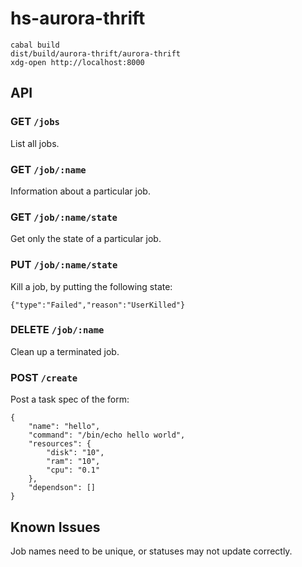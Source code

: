 hs-aurora-thrift
================

```
cabal build
dist/build/aurora-thrift/aurora-thrift
xdg-open http://localhost:8000
```

API
---

### GET `/jobs`
List all jobs.

### GET `/job/:name`
Information about a particular job.

### GET `/job/:name/state`
Get only the state of a particular job.

### PUT `/job/:name/state`
Kill a job, by putting the following state:

```
{"type":"Failed","reason":"UserKilled"}
```

### DELETE `/job/:name`
Clean up a terminated job.

### POST `/create`
Post a task spec of the form:

```
{
    "name": "hello",
    "command": "/bin/echo hello world",
    "resources": {
        "disk": "10",
        "ram": "10",
        "cpu": "0.1"
    },
    "dependson": []
}
```

Known Issues
------------
Job names need to be unique, or statuses may not update correctly.
